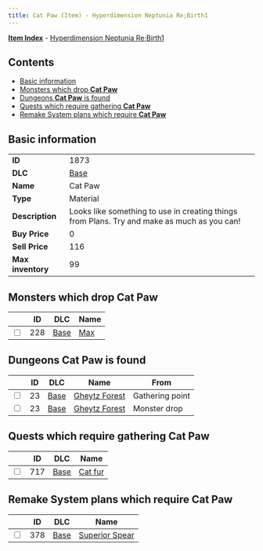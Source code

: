 ```yaml
---
title: Cat Paw (Item) - Hyperdimension Neptunia Re;Birth1
---
```


[**Item Index**](/neptunia/rb1/item/index.html) - [Hyperdimension Neptunia Re;Birth1](/neptunia/rb1)

## Contents

- [Basic information](#basic-information)
- [Monsters which drop **Cat Paw**](#monsters-which-drop-cat-paw)
- [Dungeons **Cat Paw** is found](#dungeons-cat-paw-is-found)
- [Quests which require gathering **Cat Paw**](#quests-which-require-gathering-cat-paw)
- [Remake System plans which require **Cat Paw**](#remake-system-plans-which-require-cat-paw)

## Basic information

|   |   |
| -- | -- |
| **ID** | 1873 |
| **DLC** | [Base](/neptunia/rb1/dlc/1-base.html) |
| **Name** | Cat Paw |
| **Type** | Material |
| **Description** | Looks like something to use in creating things from Plans. Try and make as much as you can! |
| **Buy Price** | 0 |
| **Sell Price** | 116 |
| **Max inventory** | 99 |


## Monsters which drop **Cat Paw**

|    | ID | DLC | Name |
| -- | -- | --- | ---- |
| <input type="checkbox" id="rb1-monster-1-228" class="trackbox" /> | 228 | [Base](/neptunia/rb1/dlc/1-base.html) | [Max](/neptunia/rb1/monster/1-228-max.html) |


## Dungeons **Cat Paw** is found

|    | ID | DLC | Name | From |
| -- | -- | --- | ---- | ---- |
| <input type="checkbox" id="rb1-dungeon-1-23" class="trackbox" /> | 23 | [Base](/neptunia/rb1/dlc/1-base.html) | [Gheytz Forest](/neptunia/rb1/dungeon/1-23-gheytz-forest.html) | Gathering point |
| <input type="checkbox" id="rb1-dungeon-1-23" class="trackbox" /> | 23 | [Base](/neptunia/rb1/dlc/1-base.html) | [Gheytz Forest](/neptunia/rb1/dungeon/1-23-gheytz-forest.html) | Monster drop |


## Quests which require gathering **Cat Paw**

|    | ID | DLC | Name |
| -- | -- | --- | ---- |
| <input type="checkbox" id="rb1-quest-1-717" class="trackbox" /> | 717 | [Base](/neptunia/rb1/dlc/1-base.html) | [Cat fur](/neptunia/rb1/quest/1-717-cat-fur.html) |


## Remake System plans which require **Cat Paw**

|    | ID | DLC | Name |
| -- | -- | --- | ---- |
| <input type="checkbox" id="rb1-quest-1-378" class="trackbox" /> | 378 | [Base](/neptunia/rb1/dlc/1-base.html) | [Superior Spear](/neptunia/rb1/quest/1-378-superior-spear.html) |
